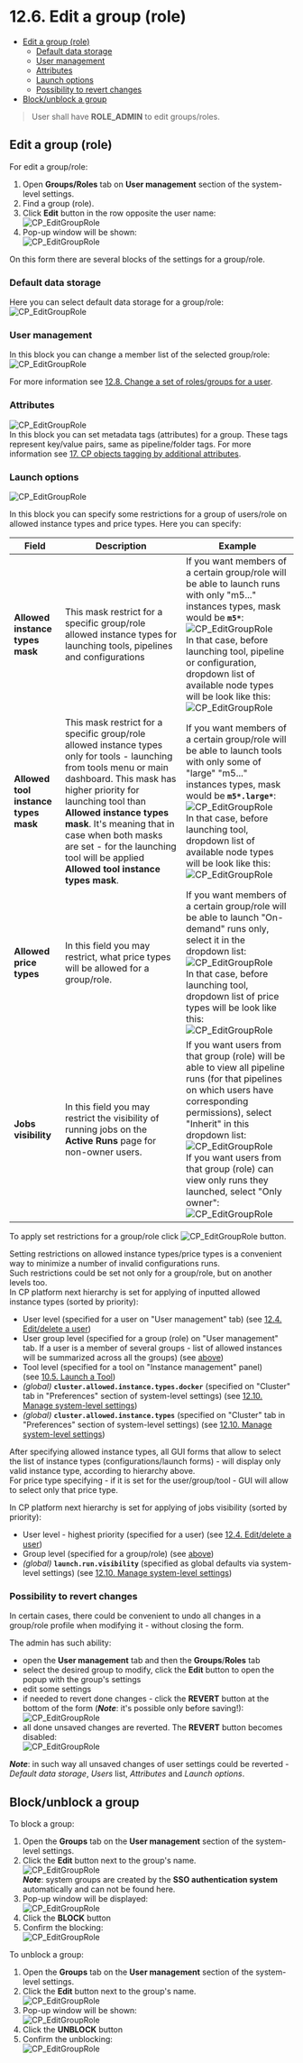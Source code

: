 # 12.6. Edit a group (role)

- [Edit a group (role)](#edit-a-group-role)
    - [Default data storage](#default-data-storage)
    - [User management](#user-management)
    - [Attributes](#attributes)
    - [Launch options](#launch-options)
    - [Possibility to revert changes](#possibility-to-revert-changes)
- [Block/unblock a group](#blockunblock-a-group)

> User shall have **ROLE\_ADMIN** to edit groups/roles.

## Edit a group (role)

For edit a group/role:

1. Open **Groups/Roles** tab on **User management** section of the system-level settings.
2. Find a group (role).
3. Click **Edit** button in the row opposite the user name:  
    ![CP_EditGroupRole](attachments/EditGroupRole_01.png)
4. Pop-up window will be shown:  
    ![CP_EditGroupRole](attachments/EditGroupRole_02.png)

On this form there are several blocks of the settings for a group/role.

### Default data storage

Here you can select default data storage for a group/role:  
![CP_EditGroupRole](attachments/EditGroupRole_03.png)

### User management

In this block you can change a member list of the selected group/role:  
![CP_EditGroupRole](attachments/EditGroupRole_04.png)

For more information see [12.8. Change a set of roles/groups for a user](12.8._Change_a_set_of_roles_groups_for_a_user.md#change-a-member-list-for-a-selected-role-or-group).

### Attributes

![CP_EditGroupRole](attachments/EditGroupRole_05.png)  
In this block you can set metadata tags (attributes) for a group. These tags represent key/value pairs, same as pipeline/folder tags. For more information see [17. CP objects tagging by additional attributes](../17_Tagging_by_attributes/17._CP_objects_tagging_by_additional_attributes.md).

### Launch options

![CP_EditGroupRole](attachments/EditGroupRole_06.png)

In this block you can specify some restrictions for a group of users/role on allowed instance types and price types.
Here you can specify:

| Field | Description | Example |
|---|---|---|
| **Allowed instance types mask** | This mask restrict for a specific group/role allowed instance types for launching tools, pipelines and configurations | If you want members of a certain group/role will be able to launch runs with only "m5..." instances types, mask would be **`m5*`**:<br />![CP_EditGroupRole](attachments/EditGroupRole_07.png)<br />In that case, before launching tool, pipeline or configuration, dropdown list of available node types will be look like this:<br />![CP_EditGroupRole](attachments/EditGroupRole_08.png) |
| **Allowed tool instance types mask** | This mask restrict for a specific group/role allowed instance types only for tools - launching from tools menu or main dashboard. This mask has higher priority for launching tool than **Allowed instance types mask**. It's meaning that in case when both masks are set - for the launching tool will be applied **Allowed tool instance types mask**. | If you want members of a certain group/role will be able to launch tools with only some of "large" "m5..." instances types, mask would be **`m5*.large*`**:<br />![CP_EditGroupRole](attachments/EditGroupRole_09.png)<br />In that case, before launching tool, dropdown list of available node types will be look like this:<br />![CP_EditGroupRole](attachments/EditGroupRole_10.png) |
| **Allowed price types** | In this field you may restrict, what price types will be allowed for a group/role. | If you want members of a certain group/role will be able to launch "On-demand" runs only, select it in the dropdown list:<br />![CP_EditGroupRole](attachments/EditGroupRole_11.png)<br />In that case, before launching tool, dropdown list of price types will be look like this:<br />![CP_EditGroupRole](attachments/EditGroupRole_12.png) |
| **Jobs visibility** | In this field you may restrict the visibility of running jobs on the **Active Runs** page for non-owner users. | If you want users from that group (role) will be able to view all pipeline runs (for that pipelines on which users have corresponding permissions), select "Inherit" in this dropdown list:<br />![CP_EditGroupRole](attachments/EditGroupRole_14.png)<br />If you want users from that group (role) can view only runs they launched, select "Only owner":<br />![CP_EditGroupRole](attachments/EditGroupRole_15.png) |

To apply set restrictions for a group/role click ![CP_EditGroupRole](attachments/EditGroupRole_13.png) button.

Setting restrictions on allowed instance types/price types is a convenient way to minimize a number of invalid configurations runs.  
Such restrictions could be set not only for a group/role, but on another levels too.  
In CP platform next hierarchy is set for applying of inputted allowed instance types (sorted by priority):

- User level (specified for a user on "User management" tab) (see [12.4. Edit/delete a user](12.4._Edit_delete_a_user.md#launch-options))
- User group level (specified for a group (role) on "User management" tab. If a user is a member of several groups - list of allowed instances will be summarized across all the groups) (see [above](#launch-options))
- Tool level (specified for a tool on "Instance management" panel) (see [10.5. Launch a Tool](../10_Manage_Tools/10.5._Launch_a_Tool.md#instance-management))
- _(global)_ **`cluster.allowed.instance.types.docker`** (specified on "Cluster" tab in "Preferences" section of system-level settings) (see [12.10. Manage system-level settings](12.10._Manage_system-level_settings.md#cluster))
- _(global)_ **`cluster.allowed.instance.types`** (specified on "Cluster" tab in "Preferences" section of system-level settings) (see [12.10. Manage system-level settings](12.10._Manage_system-level_settings.md#cluster))

After specifying allowed instance types, all GUI forms that allow to select the list of instance types (configurations/launch forms) - will display only valid instance type, according to hierarchy above.  
For price type specifying - if it is set for the user/group/tool - GUI will allow to select only that price type.

In CP platform next hierarchy is set for applying of jobs visibility (sorted by priority):

- User level - highest priority (specified for a user) (see [12.4. Edit/delete a user](12.4._Edit_delete_a_user.md#launch-options))
- Group level (specified for a group/role) (see [above](#launch-options))
- _(global)_ **`launch.run.visibility`** (specified as global defaults via system-level settings) (see [12.10. Manage system-level settings](12.10._Manage_system-level_settings.md#launch))

### Possibility to revert changes

In certain cases, there could be convenient to undo all changes in a group/role profile when modifying it - without closing the form.

The admin has such ability:

- open the **User management** tab and then the **Groups**/**Roles** tab
- select the desired group to modify, click the **Edit** button to open the popup with the group's settings
- edit some settings
- if needed to revert done changes - click the **REVERT** button at the bottom of the form (**_Note_**: it's possible only before saving!):  
    ![CP_EditGroupRole](attachments/EditGroupRole_16.png)  
- all done unsaved changes are reverted. The **REVERT** button becomes disabled:  
    ![CP_EditGroupRole](attachments/EditGroupRole_17.png)

**_Note_**: in such way all unsaved changes of user settings could be reverted - _Default data storage_, _Users_ list, _Attributes_ and _Launch options_.

## Block/unblock a group

To block a group:

1. Open the **Groups** tab on the **User management** section of the system-level settings.
2. Click the **Edit** button next to the group's name.  
    ![CP_EditGroupRole](attachments/BlockUnblockGroups_1.png)  
    **_Note_**: system groups are created by the **SSO authentication system** automatically and can not be found here.
3. Pop-up window will be displayed:  
    ![CP_EditGroupRole](attachments/BlockUnblockGroups_2.png)
4. Click the **BLOCK** button
5. Confirm the blocking:  
    ![CP_EditGroupRole](attachments/BlockUnblockGroups_3.png)

To unblock a group:

1. Open the **Groups** tab on the **User management** section of the system-level settings.
2. Click the **Edit** button next to the group's name.  
    ![CP_EditGroupRole](attachments/BlockUnblockGroups_1.png)  
3. Pop-up window will be shown:  
    ![CP_EditGroupRole](attachments/BlockUnblockGroups_4.png)
4. Click the **UNBLOCK** button
5. Confirm the unblocking:  
    ![CP_EditGroupRole](attachments/BlockUnblockGroups_5.png)
